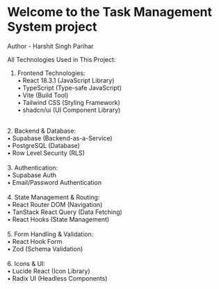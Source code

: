 # Welcome to the Task Management System project
Author - Harshit Singh Parihar

All Technologies Used in This Project:
<br>
1.	Frontend Technologies:<br>
•	React 18.3.1 (JavaScript Library) <br>
•	TypeScript (Type-safe JavaScript)<br>
•	Vite (Build Tool)<br>
•	Tailwind CSS (Styling Framework)<br>
•	shadcn/ui (UI Component Library)<br>
<br>
2.	Backend & Database:<br>
•	Supabase (Backend-as-a-Service)<br>
•	PostgreSQL (Database)<br>
•	Row Level Security (RLS)<br>
<br>
3.	Authentication:<br>
•	Supabase Auth<br>
•	Email/Password Authentication<br>
<br>
4.	State Management & Routing:<br>
•	React Router DOM (Navigation)<br>
•	TanStack React Query (Data Fetching)<br>
•	React Hooks (State Management)<br>
<br>
5.	Form Handling & Validation:<br>
•	React Hook Form<br>
•	Zod (Schema Validation)<br>
<br>
6.	Icons & UI:<br>
•	Lucide React (Icon Library)<br>
•	Radix UI (Headless Components)<br>



